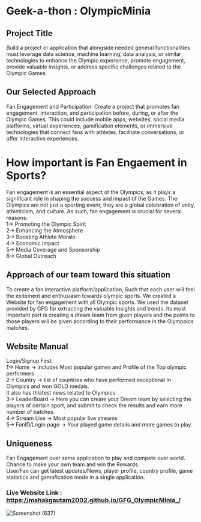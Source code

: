 
# Geek-a-thon : OlympicMinia

## Project Title
Build a project or application that alongside needed general functionalities must leverage data science, machine learning, data analysis, or similar technologies to enhance the Olympic experience, promote engagement, provide valuable insights, or address specific challenges related to the Olympic Games

## Our Selected Approach
 Fan Engagement and Participation: Create a project that promotes fan engagement, interaction, and participation before, during, or after the Olympic Games. This could include mobile apps, websites, social media platforms, virtual experiences, gamification elements, or immersive technologies that connect fans with athletes, facilitate conversations, or offer interactive experiences.

# How important is Fan Engaement in Sports?
Fan engagement is an essential aspect of the Olympics, as it plays a significant role in shaping the success and impact of the Games. The Olympics are not just a sporting event; they are a global celebration of unity, athleticism, and culture. As such, fan engagement is crucial for several reasons: <br/>
1-> Promoting the Olympic Spirit <br/>
2-> Enhancing the Atmosphere <br/>
3-> Boosting Athlete Morale <br/>
4-> Economic Impact <br/>
5-> Media Coverage and Sponsorship <br/>
6-> Global Outreach <br/>

## Approach of our team toward this situation
To create a fan interactive platform/application, Such that each user will feel the exitement and enthusiasm towards olympic sports.
We created a Website for fan engagement with all Olympic sports. We used the dataset provided by GFG for extracting the valuable Insights and trends.
Its most important part is creating a dream team from given players and the points to those players will be given according to their performance in the Olympoics matches.

## Website Manual
Login/Signup First <br/>
1-> Home -> includes Most popular games and Profile of the Top olympic performers <br/>
2-> Country -> list of countries who have performed exceptional in Olympics and won GOLD medals. <br/>
                It also has thlatest news related to Olympics <br/>
3-> LeaderBoard -> Here you can create your Dream team by selecting the players of certain sport, and submit to check the results and earn more number of batches. <br/> 
4-> Stream Live -> Most popular live streams <br/>
5-> FanID/Login page -> Your played game details and more games to play. <br/>

## Uniqueness 
Fan Engagement over same application to play and compete over world. <br/>
Chance to make your own team and win the Rewards. <br/>
User/Fan can get latest updates/News, player profile, country profile, game statistics and gamafication mode in a single application.<br/>


### Live Website Link : https://mahakgautam2002.github.io/GFG_OlympicMinia_/
![Screenshot (637)](https://github.com/MahakGautam2002/GFG_OlympicMinia_/assets/87615347/3ab277d5-ae79-41c5-83d7-6d99ecd54089)
